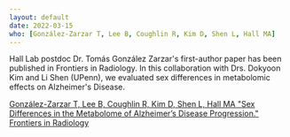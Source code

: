 ```yaml
---
layout: default
date: 2022-03-15
who: [González-Zarzar T, Lee B, Coughlin R, Kim D, Shen L, Hall MA]
---
```


Hall Lab postdoc Dr. Tomás González Zarzar's first-author paper has been published in Frontiers in Radiology. In this collaboration with Drs. Dokyoon Kim and Li Shen (UPenn), we evaluated sex differences in metabolomic effects on Alzheimer's Disease. 

[González-Zarzar T, Lee B, Coughlin R, Kim D, Shen L, Hall MA "Sex Differences in the Metabolome of Alzheimer’s Disease Progression." Frontiers in Radiology](https://doi.org/10.3389/fradi.2022.782864)